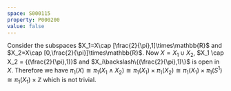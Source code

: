 ```yaml
---
space: S000115
property: P000200
value: false
---
```


Consider the subspaces $X_1=X\cap [\frac{2}{\pi},1]\times\mathbb{R}$ and $X_2=X\cap [0,\frac{2}{\pi}]\times\mathbb{R}$.
Now $X= X_1\cup X_2$, $X_1 \cap X_2 = \{(\frac{2}{\pi},1\)}$ and $X_i\backslash\{(\frac{2}{\pi},1)\}$ is open in $X$.
Therefore we have $\pi_1(X) \cong \pi_1(X_1\wedge X_2) \cong \pi_1(X_1) \times \pi_1(X_2) \cong \pi_1(X_1) \times \pi_1(S^1) \cong \pi_1(X_1) \times \mathbb{Z}$ which is not trivial.